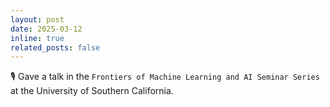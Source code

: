 ```yaml
---
layout: post
date: 2025-03-12
inline: true
related_posts: false
---
```


:studio_microphone: Gave a talk in the `Frontiers of Machine Learning
and AI Seminar Series` at the University of Southern California.
